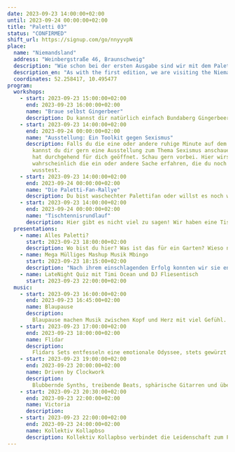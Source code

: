 ```yaml
---
date: 2023-09-23 14:00:00+02:00
until: 2023-09-24 00:00:00+02:00
title: "Paletti 03"
status: "CONFIRMED"
shift_url: https://signup.com/go/nnyyvpN
place:
  name: "Niemandsland"
  address: "Weinbergstraße 46, Braunschweig"
  description: "Wie schon bei der ersten Ausgabe sind wir mit dem Paletti 03 auch dieses Mal im Niemandsland zu Besuch. Das Niemandsland befindet sich bei der Weinbergstraße 64."
  description_en: "As with the first edition, we are visiting the Niemandsland with the Paletti 03 this time as well. The Niemandsland is located at Weinbergstraße 64."
  coordinates: 52.258417, 10.495477
program:
  workshops:
    - start: 2023-09-23 15:00:00+02:00
      end: 2023-09-23 16:00:00+02:00
      name: "Braue selbst Gingerbeer"
      description: Du kannst dir natürlich einfach Bundaberg Gingerbeer kaufen, aber dann zahlst du 1,89€ für eine kleine Flasche. Zudem ist es nicht biologisch und es wird aus Australien importiert. Braue es dir doch einfach selbst. In dem Workshop erfährst du, wie es funktioniert!
    - start: 2023-09-23 14:00:00+02:00
      end: 2023-09-24 00:00:00+02:00
      name: "Ausstellung: Ein Toolkit gegen Sexismus"
      description: Falls du die eine oder andere ruhige Minute auf dem Paletti hast,
        kannst du dir gern eine Ausstellung zum Thema Sexismus anschauen. Sie
        hat durchgehend für dich geöffnet. Schau gern vorbei. Hier wirst du
        wahrscheinlich die ein oder andere Sache erfahren, die du noch nicht
        wusstest.
    - start: 2023-09-23 14:00:00+02:00
      end: 2023-09-24 00:00:00+02:00
      name: "Die Paletti-Fan-Rallye"
      description: Du bist waschechter Palettifan oder willst es noch werden? Dann komm zur Bar und meistere die Paletti-Fan Rallye. Neben nützlichen Tipps gibt es auch kleine Gewinne, Gewinne, Gewinne.
    - start: 2023-09-23 14:00:00+02:00
      end: 2023-09-24 00:00:00+02:00
      name: "Tischtennisrundlauf"
      description: Hier gibt es nicht viel zu sagen! Wir haben eine Tischtennisplatte. Juhu! Rundlauf mit und ohne Sonderregeln? Ihr entscheidet! Pack gern deine Kelle ein.
  presentations:
    - name: Alles Paletti?
      start: 2023-09-23 18:00:00+02:00
      description: Wo bist du hier? Was ist das für ein Garten? Wieso nutzen wir Trenntoiletten und warum ist das Paletti Kleinfestival etwas ganz Besonderes? All dies erfährst du um 18:00 Uhr im Bereich neben der Bar.
    - name: Mega Mülliges Mashup Musik Mbingo
      start: 2023-09-23 18:15:00+02:00
      description: "Nach ihrem einschlagenden Erfolg konnten wir sie endlich auch für uns gewinnen: Die Trash-Gang des Organic Beats präsentiert ihr legendäres Mega Mülliges Mashup Musik Mbingo auf dem paletti. Mit trashigsten Tunes und freshesten Müllfacts liefert die Gang genau die richtige Energy zum Mülltrennen. Auf keinen Fall verpassen!"
    - name: LateNight Quiz mit Timi Ocean und DJ Fliesentisch
      start: 2023-09-23 22:00:00+02:00
  music:
    - start: 2023-09-23 16:00:00+02:00
      end: 2023-09-23 16:45:00+02:00
      name: Blaupause
      description:
        Blaupause machen Musik zwischen Kopf und Herz mit viel Gefühl. Der Mix aus den unterschiedlichsten Musikrichtungen, aus den die einzelnen Bandmitglieder entstammen, ergibt ihren Stil, eine Mischung aus Powerpop / melodischen Pop-Rock. Ihre einprägsamen Melodien und Texte bleiben im Ohr und ihre Live Auftritte im Kopf.
    - start: 2023-09-23 17:00:00+02:00
      end: 2023-09-23 18:00:00+02:00
      name: Flidar
      description:
        Flidars Sets entfesseln eine emotionale Odyssee, stets gewürzt mit unerwarteten Twists und einem Schuss Melancholie. In ihren Downtempo-Klängen verbergen sich Geschichten, die die Seele berühren.
    - start: 2023-09-23 19:00:00+02:00
      end: 2023-09-23 20:00:00+02:00
      name: Driven by Clockwork
      description:
        Blubbernde Synths, treibende Beats, sphärische Gitarren und über allem schwebt ein Hauch von Melancholie - dort, wo die drei Indietronicer von „DRIVEN BY CLOCKWORK“ (DBC) aus Hannover früher die Progkeule schwangen, laden sie heute mit versöhnlicheren Klängen zum Tanzen ein. Dabei singen sie neben Englisch auch mal kurz auf Deutsch und feiern in Klangzitaten Blade Runner.
    - start: 2023-09-23 20:30:00+02:00
      end: 2023-09-23 22:00:00+02:00
      name: Victoria
      description:
    - start: 2023-09-23 22:00:00+02:00
      end: 2023-09-23 24:00:00+02:00
      name: Kollektiv Kollapbso
      description: Kollektiv Kollapbso verbindet die Leidenschaft zum Feiern & zur elektronischen Musik, aber auch der drohende Klimakollaps bewegt uns. Wir versuchen ständig uns für dieses Thema zu sensibilisieren und mehr zu lernen. Das ist manchmal frustrierend und anstrengend. Deshalb nutzen wir das Auflegen, das Tanzen und die Gemeinschaft als Energiequelle, um uns für ein kleines bisschen mehr Gerechtigkeit einzusetzen zu können. Diese Stimmung schicken wir bei unseren Sets direkt zurück auf die Tanzfläche. Beim Paletti Festival spielen wir basslastigen Cosmic Disco nur für euch!
---
```

